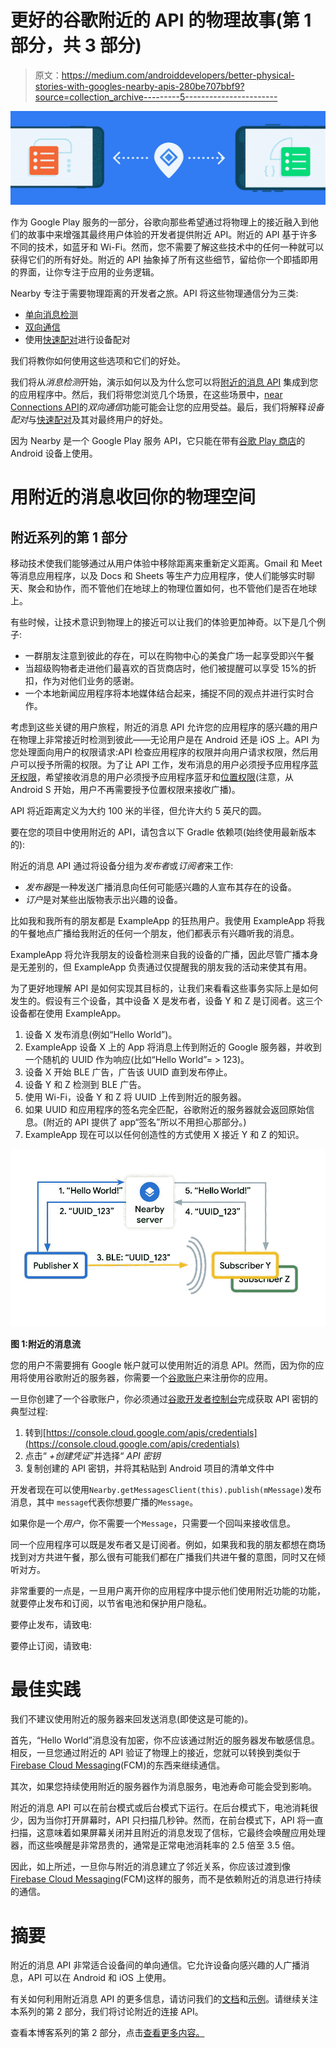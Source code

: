 # 更好的谷歌附近的 API 的物理故事(第 1 部分，共 3 部分)

> 原文：<https://medium.com/androiddevelopers/better-physical-stories-with-googles-nearby-apis-280be707bbf9?source=collection_archive---------5----------------------->

![](img/eb44040e259fe55db7f5f3a96e4a7c4a.png)

作为 Google Play 服务的一部分，谷歌向那些希望通过将物理上的接近融入到他们的故事中来增强其最终用户体验的开发者提供附近 API。附近的 API 基于许多不同的技术，如蓝牙和 Wi-Fi。然而，您不需要了解这些技术中的任何一种就可以获得它们的所有好处。附近的 API 抽象掉了所有这些细节，留给你一个即插即用的界面，让你专注于应用的业务逻辑。

Nearby 专注于需要物理距离的开发者之旅。API 将这些物理通信分为三类:

*   [单向消息检测](https://developers.google.com/nearby/messages/overview)
*   [双向通信](https://developers.google.com/nearby/connections/overview)
*   使用[快速配对](https://developers.google.com/nearby/fast-pair/spec)进行设备配对

我们将教你如何使用这些选项和它们的好处。

我们将从*消息检测*开始，演示如何以及为什么您可以将[附近的消息 API](https://developers.google.com/nearby/messages/overview) 集成到您的应用程序中。然后，我们将带您浏览几个场景，在这些场景中，[near Connections API](https://developers.google.com/nearby/connections/overview)的*双向通信*功能可能会让您的应用受益。最后，我们将解释*设备配对*与[快速配对](https://developers.google.com/nearby/fast-pair/spec)及其对最终用户的好处。

因为 Nearby 是一个 Google Play 服务 API，它只能在带有[谷歌 Play 商店](https://play.google.com/store?&utm_source=na_Med&utm_medium=hasem&utm_content=Nov0520&utm_campaign=Evergreen&pcampaignid=MKT-EDR-na-us-1000189-Med-hasem-py-Evergreen-Nov0520-Text_Search_BKWS-id_100752_%7cEXA%7cONSEM_kwid_43700045371544949&gclid=Cj0KCQjwna2FBhDPARIsACAEc_VuoRETPMZbx6nqYga7yxX7E7larJfJwpAUNma5bgtA_1xB9k_zBRoaAvaeEALw_wcB&gclsrc=aw.ds)的 Android 设备上使用。

# 用附近的消息收回你的物理空间

## 附近系列的第 1 部分

移动技术使我们能够通过从用户体验中移除距离来重新定义距离。Gmail 和 Meet 等消息应用程序，以及 Docs 和 Sheets 等生产力应用程序，使人们能够实时聊天、聚会和协作，而不管他们在地球上的物理位置如何，也不管他们是否在地球上。

有些时候，让技术意识到物理上的接近可以让我们的体验更加神奇。以下是几个例子:

*   一群朋友注意到彼此的存在，可以在购物中心的美食广场一起享受即兴午餐
*   当超级购物者走进他们最喜欢的百货商店时，他们被提醒可以享受 15%的折扣，作为对他们业务的感谢。
*   一个本地新闻应用程序将本地媒体结合起来，捕捉不同的观点并进行实时合作。

考虑到这些关键的用户旅程，附近的消息 API 允许您的应用程序的感兴趣的用户在物理上非常接近时检测到彼此——无论用户是在 Android 还是 iOS 上。API 为您处理面向用户的权限请求:API 检查应用程序的权限并向用户请求权限，然后用户可以授予所需的权限。为了让 API 工作，发布消息的用户必须授予应用程序[蓝牙权限](https://developer.android.com/reference/android/Manifest.permission#BLUETOOTH)，希望接收消息的用户必须授予应用程序蓝牙和[位置权限](https://developer.android.com/reference/android/Manifest.permission#ACCESS_FINE_LOCATION)(注意，从 Android S 开始，用户不再需要授予位置权限来接收广播)。

API 将近距离定义为大约 100 米的半径，但允许大约 5 英尺的圆。

要在您的项目中使用附近的 API，请包含以下 Gradle 依赖项(始终使用最新版本的):

附近的消息 API 通过将设备分组为*发布者*或*订阅者*来工作:

*   *发布器*是一种发送广播消息向任何可能感兴趣的人宣布其存在的设备。
*   *订户*是对某些出版物表示出兴趣的设备。

比如我和我所有的朋友都是 ExampleApp 的狂热用户。我使用 ExampleApp 将我的午餐地点广播给我附近的任何一个朋友，他们都表示有兴趣听我的消息。

ExampleApp 将允许我朋友的设备检测来自我的设备的广播，因此尽管广播本身是无差别的，但 ExampleApp 负责通过仅提醒我的朋友我的活动来使其有用。

为了更好地理解 API 是如何实现其目标的，让我们来看看这些事务实际上是如何发生的。假设有三个设备，其中设备 X 是发布者，设备 Y 和 Z 是订阅者。这三个设备都在使用 ExampleApp。

1.  设备 X 发布消息(例如“Hello World”)。
2.  ExampleApp 设备 X 上的 App 将消息上传到附近的 Google 服务器，并收到一个随机的 UUID 作为响应(比如“Hello World”= > 123)。
3.  设备 X 开始 BLE 广告，广告该 UUID 直到发布停止。
4.  设备 Y 和 Z 检测到 BLE 广告。
5.  使用 Wi-Fi，设备 Y 和 Z 将 UUID 上传到附近的服务器。
6.  如果 UUID 和应用程序的签名完全匹配，谷歌附近的服务器就会返回原始信息。(附近的 API 提供了 app“签名”所以不用担心那部分。)
7.  ExampleApp 现在可以以任何创造性的方式使用 X 接近 Y 和 Z 的知识。

![](img/082157024331890b7ebd04f4ba02d412.png)

**图 1:附近的消息流**

您的用户不需要拥有 Google 帐户就可以使用附近的消息 API。然而，因为你的应用将使用谷歌附近的服务器，你需要一个[谷歌账户](https://accounts.google.com/signup/v2/webcreateaccount?continue=https%3A%2F%2Faccounts.google.com%2FManageAccount%3Fnc%3D1&flowName=GlifWebSignIn&flowEntry=SignUp)来注册你的应用。

一旦你创建了一个谷歌账户，你必须通过[谷歌开发者控制台](https://console.developers.google.com/flows/enableapi?apiid=copresence&keyType=CLIENT_SIDE_ANDROID&reusekey=true)完成获取 API 密钥的典型过程:

1.  转到[https://console.cloud.google.com/apis/credentials](https://console.cloud.google.com/apis/credentials)
2.  点击“ *+创建凭证*”并选择“ *API 密钥*
3.  复制创建的 API 密钥，并将其粘贴到 Android 项目的清单文件中

开发者现在可以使用`Nearby.getMessagesClient(this).publish(mMessage)`发布消息，其中 `message`代表你想要广播的`Message`。

如果你是一个*用户*，你不需要一个`Message`，只需要一个回叫来接收信息。

同一个应用程序可以既是发布者又是订阅者。例如，如果我和我的朋友都想在商场找到对方共进午餐，那么很有可能我们都在广播我们共进午餐的意图，同时又在倾听对方。

非常重要的一点是，一旦用户离开你的应用程序中提示他们使用附近功能的功能，就要停止发布和订阅，以节省电池和保护用户隐私。

要停止发布，请致电:

要停止订阅，请致电:

# 最佳实践

我们不建议使用附近的服务器来回发送消息(即使这是可能的)。

首先，“Hello World”消息没有加密，你不应该通过附近的服务器发布敏感信息。相反，一旦您通过附近的 API 验证了物理上的接近，您就可以转换到类似于[Firebase Cloud Messaging](https://firebase.google.com/docs/cloud-messaging)(FCM)的东西来继续通信。

其次，如果您持续使用附近的服务器作为消息服务，电池寿命可能会受到影响。

附近的消息 API 可以在前台模式或后台模式下运行。在后台模式下，电池消耗很少，因为当你打开屏幕时，API 只扫描几秒钟。然而，在前台模式下，API 将一直扫描，这意味着如果屏幕关闭并且附近的消息发现了信标，它最终会唤醒应用处理器，而这些唤醒是非常昂贵的，通常是正常电池消耗率的 2.5 倍至 3.5 倍。

因此，如上所述，一旦你与附近的消息建立了邻近关系，你应该过渡到像[Firebase Cloud Messaging](https://firebase.google.com/docs/cloud-messaging)(FCM)这样的服务，而不是依赖附近的消息进行持续的通信。

# 摘要

附近的消息 API 非常适合设备间的单向通信。它允许设备向感兴趣的人广播消息，API 可以在 Android 和 iOS 上使用。

有关如何利用附近消息 API 的更多信息，请访问我们的[文档](https://developers.google.com/nearby/messages/overview)和[示例](https://github.com/android/connectivity-samples/tree/main/NearbyMessagesDevices)。请继续关注本系列的第 2 部分，我们将讨论附近的连接 API。

查看本博客系列的第 2 部分，点击[查看更多内容。](/androiddevelopers/two-way-communication-without-internet-nearby-connections-b118530cb84d?source=user_profile---------1----------------------------)